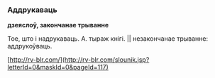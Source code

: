### Аддрукаваць
**дзеяслоў, закончанае трыванне**

Тое, што і надрукаваць. А. тыраж кнігі. || незакончанае трыванне: аддрукоўваць.

<a rel="author">[http://rv-blr.com/](http://rv-blr.com/slounik.jsp?letterId=0&maskId=0&pageId=117)</a>
